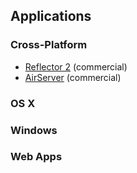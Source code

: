 
## Applications

### Cross-Platform
* [Reflector 2](http://www.airsquirrels.com/reflector/pricing/) (commercial)
* [AirServer](http://www.airserver.com/) (commercial)

### OS X

### Windows

### Web Apps
